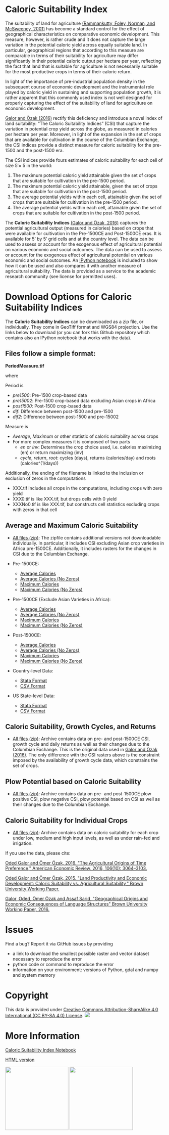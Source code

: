 # Caloric Suitability Index

The suitability of land for agriculture [(Rammankutty, Foley, Norman, and McSweeney, 2001)](http://www.sage.wisc.edu/atlas/maps.php?datasetid=19&includerelatedlinks=1&dataset=19) has become a standard control for the effect of geographical characteristics on comparative economic development.  This measure, however, is rather crude and it does not capture the large variation in the potential caloric yield across equally suitable land.  In particular, geographical regions that according to this measure are comparable in terms of their suitability for agriculture may differ significantly in their potential caloric output per hectare per year, reflecting the fact that land that is suitable for agriculture is not necessarily suitable for the most productive crops in terms of their caloric return.

In light of the importance of pre-industrial population density in the subsequent course of economic development and the instrumental role played by caloric yield in sustaining and supporting population growth, it is rather apparent that this commonly used index is not well designed for properly capturing the effect of the suitability of land for agriculture on economic development.

[Galor and Özak (2016)](http://dx.doi.org/10.1257/aer.20150020) rectify this deficiency and introduce a novel index of land suitability:  “The Caloric Suitability Indices” (CSI) that capture the variation in potential crop yield across the globe, as measured in calories per hectare per year.  Moreover, in light of the expansion in the set of crops that are available for cultivation in the course of the Columbian Exchange, the CSI indices provide a distinct measure for caloric suitability for the pre-1500 and the post-1500 era.  

The CSI indices provide fours estimates of caloric suitability for each cell of size 5′× 5 in the world:

1.	The maximum potential caloric yield attainable given the set of crops that are suitable for cultivation in the pre-1500 period.
2.	The maximum potential caloric yield attainable, given the set of crops that are suitable for cultivation in the post-1500 period.
3.	The average potential yields within each cell, attainable given the set of crops that are suitable for cultivation in the pre-1500 period.
4.	The average potential yields within each cell, attainable given the set of crops that are suitable for cultivation in the post-1500 period.

The **Caloric Suitability Indices** [(Galor and Özak, 2016)](http://dx.doi.org/10.1257/aer.20150020) captures the potential agricultural output (measured in calories) based on crops that were available for cultivation in the Pre-1500CE and Post-1500CE eras.  It is available for 5’ by 5’ grid cells and at the country level. The data can be used to assess or account for the exogenous effect of agricultural potential on various economic and social outcomes. The data can be used to assess or account for the exogenous effect of agricultural potential on various economic and social outcomes. An [IPython notebook](https://github.com/ozak/Caloric-Suitability-Index/blob/master/notebooks/Caloric%20and%20Agricultural%20Suitability.ipynb) is included to show how it can be used and also compares it with another measure of agricultural suitability. The data is provided as a service to the academic research community (see license for permitted uses). 


# Download Options for Caloric Suitability Indices 

The **Caloric Suitability Indices** can be downloaded as a zip file, or individually. They come in GeoTiff format and WGS84 projection. Use the links below to download (or you can fork this Github repository which contains also an IPython notebook that works with the data). 

## Files follow a simple format:
**PeriodMeasure.tif**

where 

Period is 

* *pre1500*: Pre-1500 crop-based data
* *pre15002*: Pre-1500 crop-based data excluding Asian crops in Africa
* *post1500*: Post-1500 crop-based data 
* *dif*: Difference between post-1500 and pre-1500
* *dif2*: Difference between post-1500 and pre-15002

Measure is

* *Average*, *Maximum* or other statistic of caloric suitability across crops
* For more complex measures it is composed of two parts
	* *en* or *inv*: Determines the crop choice used, i.e. calories maximizing (en) or return maximizing (inv)
	* *cycle*, *return*, *root*: cycles (days), returns (calories/day) and roots (calories^(1/days))

Additionally, the ending of the filename is linked to the inclusion or exclusion of zeros in the computations

* XXX.tif includes all crops in the computations, including crops with zero yield
* XXX0.tif is like XXX.tif, but drops cells with 0 yield
* XXXNo0.tif is like XXX.tif, but constructs cell statistics excluding crops with zeros in that cell


## Average and Maximum Caloric Suitability

* [All files (zip)](https://drive.google.com/uc?export=download&id=0By-h7HPv1NhVc3RNd010Z09EQVE&resourcekey=0-wWtJSgqWWssGHckOkgjzaQ): The zipfile contains additional versions not downloadable individually. In particular, it includes CSI excluding Asian crop varieties in Africa pre-1500CE. Additionally, it includes rasters for the changes in CSI due to the Columbian Exchange.

* Pre-1500CE:
    * [Average Calories](https://drive.google.com/uc?export=download&id=0By-h7HPv1NhVY1N4aHNMTWphZTQ&resourcekey=0-BHnuZSrjVPTznK71ms9LDw)
    * [Average Calories (No Zeros)](https://drive.google.com/uc?export=download&id=0By-h7HPv1NhVVTNWR3N6a25DWlk&resourcekey=0-jVV509iDtkoLEkvl9H5_5w)
    * [Maximum Calories](https://drive.google.com/uc?export=download&id=0By-h7HPv1NhVR1BTX0V6eUdmTW8&resourcekey=0-7-oOUj8ldKwWSmnieI4oog)
    * [Maximum Calories (No Zeros)](https://drive.google.com/uc?export=download&id=0By-h7HPv1NhVQ3FtUTVPcVNGdFk&resourcekey=0-50zFYCz1hj7H55S0VQwStg)

* Pre-1500CE (Exclude Asian Varieties in Africa):
    * [Average Calories](https://drive.google.com/uc?export=download&id=0By-h7HPv1NhVemtGVHNfTDFzNmc&resourcekey=0-nCappUTCjfTUms9rdcgY0g)
    * [Average Calories (No Zeros)](https://drive.google.com/uc?export=download&id=0By-h7HPv1NhVYmtaV1g3X0VTV3c&resourcekey=0-MBxswksJUN97dx1lqhDm6w)
    * [Maximum Calories](https://drive.google.com/uc?export=download&id=0By-h7HPv1NhVbkg4RjBVWFdLV0E&resourcekey=0-kUe35gnzU4YX8BNIF5Uaqg)
    * [Maximum Calories (No Zeros)](https://drive.google.com/uc?export=download&id=0By-h7HPv1NhVTXlCaThJaUJBWTQ&resourcekey=0-Cc0m8YIooV7C7wQQRkc1FA)

* Post-1500CE:
    * [Average Calories](https://drive.google.com/uc?export=download&id=0By-h7HPv1NhVYjJyQVJUUmFkSVE&resourcekey=0-VFDVAhFk6nj5viwtYqA5QQ)
    * [Average Calories (No Zeros)](https://drive.google.com/uc?export=download&id=0By-h7HPv1NhVSmd3R3IyeGMzYVE&resourcekey=0-_AFEd2at8A-2QVWzeqYIGw)
    * [Maximum Calories](https://drive.google.com/uc?export=download&id=0By-h7HPv1NhVamdlWEtSSlpKOTA&resourcekey=0-nWBun0NiYSnYDCH_N2tr-w)
    * [Maximum Calories (No Zeros)](https://drive.google.com/uc?export=download&id=0By-h7HPv1NhVRC1BRGhGYkZsOFE&resourcekey=0-x-i5uc06MLlZEEQkcfEBvA)

* Country-level Data:
    * [Stata Format](https://drive.google.com/uc?export=download&id=1_GuALJGX90GqfZ0RWx8xXCsZ5Mlo28XF)
    * [CSV Format](https://drive.google.com/uc?export=download&id=1_P2tcPPhe5vPzJXl2oOsH5HgxXCes4rf)

* US State-level Data:
    * [Stata Format](https://raw.githubusercontent.com/ozak/Caloric-Suitability-Index/master/data/USStates/US_States_CSI.dta)
    * [CSV Format](https://raw.githubusercontent.com/ozak/Caloric-Suitability-Index/master/data/USStates/US_States_CSI.csv)


## Caloric Suitability, Growth Cycles, and Returns 

* [All files (zip)](https://drive.google.com/uc?export=download&id=0By-h7HPv1NhVR2llMmVjdk9yMFU&resourcekey=0-ZasZJSidWqI_vKDdSrPEYw): Archive contains data on pre- and post-1500CE CSI, growth cycle and daily returns as well as their changes due to the Columbian Exchange. This is the original data used in [Galor and Özak (2016)](http://dx.doi.org/10.1257/aer.20150020). The only difference with the CSI rasters above is the constraint imposed by the availability of growth cycle data, which constrains the set of crops.

## Plow Potential based on Caloric Suitability

* [All files (zip)](https://drive.google.com/uc?export=download&id=1Lqb7jC75NYVRdvVpUDzPJ7-8DL5OaYfd): Archive contains data on pre- and post-1500CE plow positive CSI, plow negative CSI, plow potential based on CSI as well as their changes due to the Columbian Exchange.


## Caloric Suitability for Individual Crops

* [All files (zip)](https://drive.google.com/uc?export=download&id=0By-h7HPv1NhVOEJHcF92LVE1Z3M&resourcekey=0-uHNJfqPG5MwC3khXGQXs8Q): Archive contains data on caloric suitability for each crop under low, medium and high input levels, as well as under rain-fed and irrigation.

If you use the data, please cite: 

[Oded Galor and Ömer Özak, 2016. "The Agricultural Origins of Time Preference," American Economic Review, 2016, 106(10): 3064–3103.](http://dx.doi.org/10.1257/aer.20150020)

[Oded Galor and Ömer Özak, 2015. "Land Productivity and Economic Development: Caloric Suitability vs. Agricultural Suitability," Brown University Working Paper.](http://papers.ssrn.com/abstract=2625180)

[Galor, Oded, Ömer Özak and Assaf Sarid, "Geographical Origins and Economic Consequences of Language Structures" Brown University Working Paper, 2016.](http://ssrn.com/abstract=2820889)

# Issues

Find a bug? Report it via GitHub issues by providing

- a link to download the smallest possible raster and vector dataset necessary to reproduce the error
- python code or command to reproduce the error
- information on your environment: versions of Python, gdal and numpy and system memory

# Copyright 

This data is provided under [Creative Commons Attribution-ShareAlike 4.0 International (CC BY-SA 4.0) License](https://creativecommons.org/licenses/by-sa/4.0/). ![](http://mirrors.creativecommons.org/presskit/buttons/88x31/svg/by-sa.svg)

# More Information

[Caloric Suitability Index Notebook](http://omerozak.com/csi-ipython)

[HTML version](http://omerozak.com/csi)

[<img src="https://github.com/ozak/Caloric-Suitability-Index/raw/master/pics/SMUlogowWordmarkRB.jpg" width="200">](http://omerozak.com)
[<img src="https://github.com/ozak/Caloric-Suitability-Index/raw/master/pics/Brown-Logo_2016_2.png" width="200">](http://odedgalor.virb.com/)
